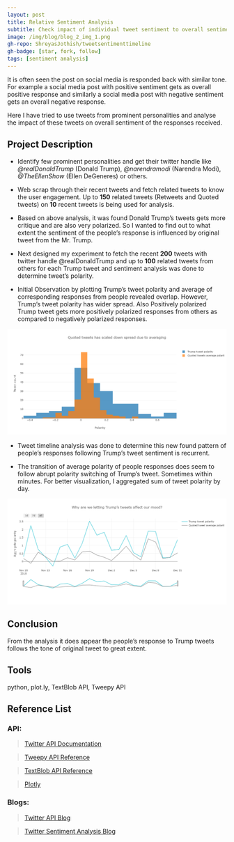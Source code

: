 ```yaml
---
layout: post
title: Relative Sentiment Analysis
subtitle: Check impact of individual tweet sentiment to overall sentiment of responses.
image: /img/blog/blog_2_img_1.png
gh-repo: ShreyasJothish/tweetsentimenttimeline
gh-badge: [star, fork, follow]
tags: [sentiment analysis]
---
```


It is often seen the post on social media is responded back with similar tone. For example a social media post with positive sentiment gets as overall positive response and similarly a social media post with negative sentiment gets an overall negative response.

Here I have tried to use tweets from prominent personalities and analyse the impact of these tweets on overall sentiment of the responses received. 

## Project Description

* Identify few prominent personalities and get their twitter handle like *@realDonaldTrump* (Donald Trump), *@narendramodi* (Narendra Modi), *@TheEllenShow* (Ellen DeGeneres) or others.

* Web scrap through their recent tweets and fetch related tweets to know the user engagement.
Up to **150** related tweets (Retweets and Quoted tweets) on **10** recent tweets is being used for analysis.

* Based on above analysis, it was found Donald Trump’s tweets gets more critique and are also very polarized. So I wanted to find out to what extent the sentiment of the people’s response is influenced by original tweet from the Mr. Trump.

* Next designed my experiment to fetch the recent **200** tweets with twitter handle @realDonaldTrump and up to **100** related tweets from others for each Trump tweet and sentiment analysis was done to determine tweet’s polarity.

* Initial Observation by plotting Trump’s tweet polarity and average of corresponding responses from people revealed overlap. However, Trump’s tweet polarity has wider spread. Also Positively polarized Trump tweet gets more positively polarized responses from others as compared to negatively polarized responses.

![](/img/blog/blog_2_img_1.png)

* Tweet timeline analysis was done to determine this new found pattern of people’s responses following Trump’s tweet sentiment is recurrent.

* The transition of average polarity of people responses does seem to follow abrupt polarity switching of Trump’s tweet. Sometimes within minutes. For better visualization, I aggregated sum of tweet polarity by day.

![](/img/blog/blog_2_img_2.png)

## Conclusion

From the analysis it does appear the people’s response to Trump tweets follows the tone of original tweet to great extent.

## Tools
python, plot.ly, TextBlob API, Tweepy API

## Reference List

### API:

> [Twitter API Documentation](https://developer.twitter.com/en/docs/tweets/data-dictionary/overview/tweet-object)

> [Tweepy API Reference](https://tweepy.readthedocs.io/en/3.7.0/api.html)

> [TextBlob API Reference](https://textblob.readthedocs.io/en/dev/api_reference.html#module-textblob.base)

> [Plotly](https://plot.ly)

### Blogs:

> [Twitter API Blog](http://adilmoujahid.com/posts/2014/07/twitter-analytics/)

> [Twitter Sentiment Analysis Blog](https://github.com/llSourcell/twitter_sentiment_challenge/blob/master/demo.py)
